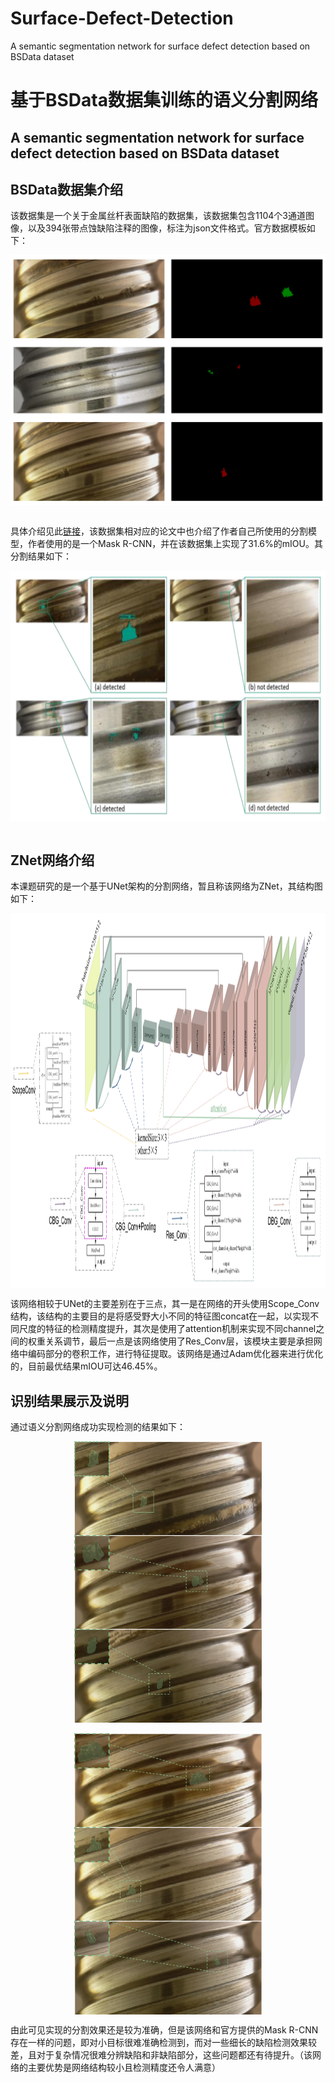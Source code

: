 # Surface-Defect-Detection
A semantic segmentation network for surface defect detection based on BSData dataset

# 基于BSData数据集训练的语义分割网络
## A semantic segmentation network for surface defect detection based on BSData dataset
## BSData数据集介绍
该数据集是一个关于金属丝杆表面缺陷的数据集，该数据集包含1104个3通道图像，以及394张带点蚀缺陷注释的图像，标注为json文件格式。官方数据模板如下：
<br>
<div align=center>
<img src="https://github.com/looog-e/surface-defect-detection/blob/main/ImageFolder/demo.png" width = "700" height = "400" alt="" align=center />
</div>
<br>

具体介绍见此[链接](https://github.com/2Obe/BSData)，该数据集相对应的论文中也介绍了作者自己所使用的分割模型，作者使用的是一个Mask R-CNN，并在该数据集上实现了31.6%的mIOU。其分割结果如下：
<br>
<div align=center>
<img src="https://github.com/looog-e/surface-defect-detection/blob/main/ImageFolder/3.PNG" width = "700" height = "400" alt="" align=center />
</div>
<br>

## ZNet网络介绍
本课题研究的是一个基于UNet架构的分割网络，暂且称该网络为ZNet，其结构图如下：
<br>
<div align=center>
<img src="https://github.com/looog-e/surface-defect-detection/blob/main/ImageFolder/%E5%9B%BE%E7%89%871.png" width = "1000" height = "600" alt="" align=center />
</div>

该网络相较于UNet的主要差别在于三点，其一是在网络的开头使用Scope_Conv结构，该结构的主要目的是将感受野大小不同的特征图concat在一起，以实现不同尺度的特征的检测精度提升，其次是使用了attention机制来实现不同channel之间的权重关系调节，最后一点是该网络使用了Res_Conv层，该模块主要是承担网络中编码部分的卷积工作，进行特征提取。该网络是通过Adam优化器来进行优化的，目前最优结果mIOU可达46.45%。

## 识别结果展示及说明
通过语义分割网络成功实现检测的结果如下：
<br>
<div align=center>
<img src="https://github.com/looog-e/surface-defect-detection/blob/main/ImageFolder/4.png" width = "300" height = "150" alt="" align=center /><img src="https://github.com/looog-e/surface-defect-detection/blob/main/ImageFolder/5.png" width = "300" height = "150" alt="" align=center /><img src="https://github.com/looog-e/surface-defect-detection/blob/main/ImageFolder/6.png" width = "300" height = "150" alt="" align=center />
</div>
<br>
<div align=center>
<img src="https://github.com/looog-e/surface-defect-detection/blob/main/ImageFolder/7.png" width = "300" height = "150" alt="" align=center /><img src="https://github.com/looog-e/surface-defect-detection/blob/main/ImageFolder/8.png" width = "300" height = "150" alt="" align=center /><img src="https://github.com/looog-e/surface-defect-detection/blob/main/ImageFolder/9.png" width = "300" height = "150" alt="" align=center />
</div>

由此可见实现的分割效果还是较为准确，但是该网络和官方提供的Mask R-CNN存在一样的问题，即对小目标很难准确检测到，而对一些细长的缺陷检测效果较差，且对于复杂情况很难分辨缺陷和非缺陷部分，这些问题都还有待提升。（该网络的主要优势是网络结构较小且检测精度还令人满意）
